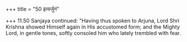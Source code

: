 +++
title = "50 इत्यर्जुनं"

+++
11.50 Sanjaya continued: "Having thus spoken to Arjuna, Lord Shri
Krishna showed Himself again in His accustomed form; and the Mighty
Lord, in gentle tones, softly consoled him who lately trembled with
fear.
